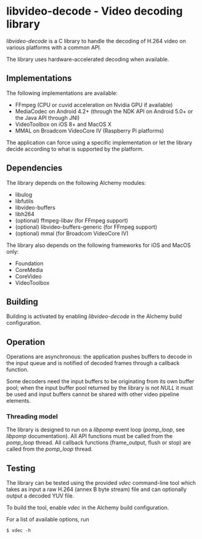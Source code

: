 # libvideo-decode - Video decoding library

_libvideo-decode_ is a C library to handle the decoding of H.264 video on
various platforms with a common API.

The library uses hardware-accelerated decoding when available.

## Implementations

The following implementations are available:

* FFmpeg (CPU or cuvid acceleration on Nvidia GPU if available)
* MediaCodec on Android 4.2+ (through the NDK API on Android 5.0+
or the Java API through JNI)
* VideoToolbox on iOS 8+ and MacOS X
* MMAL on Broadcom VideoCore IV (Raspberry Pi platforms)

The application can force using a specific implementation or let the library
decide according to what is supported by the platform.

## Dependencies

The library depends on the following Alchemy modules:

* libulog
* libfutils
* libvideo-buffers
* libh264
* (optional) ffmpeg-libav (for FFmpeg support)
* (optional) libvideo-buffers-generic (for FFmpeg support)
* (optional) mmal (for Broadcom VideoCore IV)

The library also depends on the following frameworks for iOS and MacOS only:

* Foundation
* CoreMedia
* CoreVideo
* VideoToolbox

## Building

Building is activated by enabling _libvideo-decode_ in the Alchemy build
configuration.

## Operation

Operations are asynchronous: the application pushes buffers to decode in the
input queue and is notified of decoded frames through a callback function.

Some decoders need the input buffers to be originating from its own buffer
pool; when the input buffer pool returned by the library is not _NULL_ it must
be used and input buffers cannot be shared with other video pipeline elements.

### Threading model

The library is designed to run on a _libpomp_ event loop (_pomp_loop_, see
_libpomp_ documentation). All API functions must be called from the _pomp_loop_
thread. All callback functions (frame_output, flush or stop) are called from
the _pomp_loop_ thread.

## Testing

The library can be tested using the provided _vdec_ command-line tool which
takes as input a raw H.264 (annex B byte stream) file and can optionally
output a decoded YUV file.

To build the tool, enable _vdec_ in the Alchemy build configuration.

For a list of available options, run

    $ vdec -h
